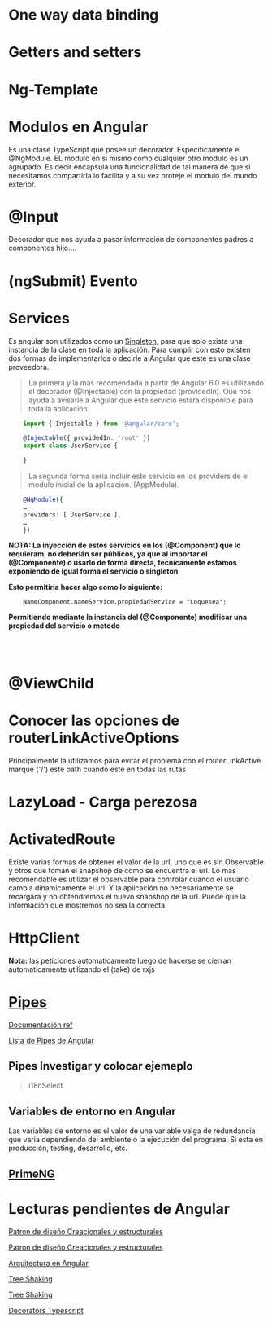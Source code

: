 # One way data binding

# Getters and setters

# Ng-Template



# Modulos en Angular

Es una clase TypeScript que posee un decorador. Especificamente el @NgModule. EL modulo en si mismo como cualquier otro modulo es un agrupado. Es decir encapsula una funcionalidad de tal manera de que si necesitamos compartirla lo facilita y a su vez proteje el modulo del mundo exterior.

# @Input

Decorador que nos ayuda a pasar información de componentes padres a componentes hijo....

# (ngSubmit) Evento

# Services

Es angular son utilizados como un [Singleton](https://angular.io/guide/singleton-services), para que solo exista una instancia de la clase en toda la aplicación. Para cumplir con esto existen dos formas de implementarlos o decirle a Angular que este es una clase proveedora.

> La primera y la más recomendada a partir de Angular 6.0 es utilizando el decorador (@Injectable) con la propiedad (providedIn). Que nos ayuda a avisarle a Angular que este servicio estara disponible para toda la aplicación.

```Typescript
    import { Injectable } from '@angular/core';

    @Injectable({ providedIn: 'root' })
    export class UserService {

    }
```

> La segunda forma seria incluir este servicio en los providers de el modulo inicial de la aplicación. (AppModule).

```Typescript
    @NgModule({
    …
    providers: [ UserService ],
    …
    })
```

**NOTA: La inyección de estos servicios en los (@Component) que lo requieram, no deberián ser públicos, ya que al importar el (@Componente) o usarlo de forma directa, tecnicamente estamos exponiendo de igual forma el servicio o singleton**

**Esto permitiria hacer algo como lo siguiente:**

```Typecript
    NameComponent.nameService.propiedadService = "Loquesea";
```

**__Permitiendo mediante la instancia del (@Componente) modificar una propiedad del servicio o metodo__**

<br />
<br />


# @ViewChild

# Conocer las opciones de routerLinkActiveOptions

Principalmente la utilizamos para evitar el problema con el routerLinkActive marque ('/') este path cuando este en todas las rutas

# LazyLoad - Carga perezosa

# ActivatedRoute 

Existe varias formas de obtener el valor de la url, uno que es sin Observable y otros que toman el snapshop de como se encuentra el url.
Lo mas recomendable es utilizar el observable para controlar cuando el usuario cambia dinamicamente el url. Y la aplicación no necesariamente se recargara y no obtendremos el nuevo snapshop de la url. Puede que la información que mostremos no sea la correcta.

# HttpClient

__Nota:__ las peticiones automaticamente luego de hacerse se cierran automaticamente utilizando el (take) de rxjs

# [Pipes](https://angular.io/api/core/Pipe) 

[Documentación ref]()

[Lista de Pipes de Angular](https://angular.io/api?query=pipe)

## Pipes Investigar y colocar ejemeplo

> i18nSelect 

## Variables de entorno en Angular
Las variables de entorno es el valor de una variable valga de redundancia que varia dependiendo del ambiente o la ejecución del programa. Si esta en producción, testing, desarrollo, etc.


## [PrimeNG](https://primeng.org/)


# Lecturas pendientes de Angular

[Patron de diseño Creacionales y estructurales](https://softwarecrafters.io/typescript/patrones-diseno-creacionales-estructurales)

[Patron de diseño Creacionales y estructurales](https://medium.com/@2paedev/patrones-de-dise%C3%B1o-en-angular-y-typescript-b1f49e026ddc)

[Arquitectura en Angular](https://dev.to/vanessamarely/arquitectura-en-angular-5c23)

[Tree Shaking](https://javascript.plainenglish.io/angular-regime-series-tree-shaking-technique-3dc07f5e85a1)

[Tree Shaking](https://www.angular.love/en/2020/12/21/angular-tree-shaking-2/)

[Decorators Typescript](https://www.typescriptlang.org/docs/handbook/decorators.html)

